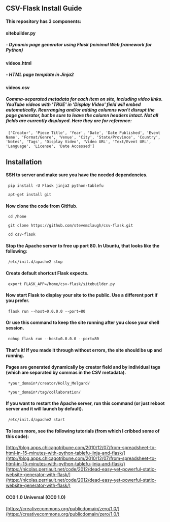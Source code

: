 ## CSV-Flask Install Guide


#### This repository has 3 components:

#### sitebuilder.py 
#####   - Dynamic page generator using Flask (minimal Web framework for Python)

#### videos.html
#####   - HTML page template in Jinja2

#### videos.csv 
##### Comma-separated metadata for each item on site, including video links. YouTube videos with 'TRUE' in 'Display Video' field will embed automatically. Rearranging and/or adding columns won't disrupt the page generator, but be sure to leave the column headers intact. Not all fields are currently displayed. Here they are for reference:

     ['Creator', 'Piece Title', 'Year', 'Date', 'Date Published', 'Event Name', 'Format/Genre', 'Venue', 'City', 'State/Province', 'Country', 'Notes', 'Tags', 'Display Video', 'Video URL', 'Text/Event URL', 'Language', 'License', 'Date Accessed']


## Installation


#### SSH to server and make sure you have the needed dependencies.

     pip install -U Flask jinja2 python-tablefu

     apt-get install git

#### Now clone the code from GitHub.

     cd /home

     git clone https://github.com/stevemclaugh/csv-flask.git

     cd csv-flask

#### Stop the Apache server to free up port 80. In Ubuntu, that looks like the following:

     /etc/init.d/apache2 stop

#### Create default shortcut Flask expects.

     export FLASK_APP=/home/csv-flask/sitebuilder.py

#### Now start Flask to display your site to the public. Use a different port if you prefer.

     flask run --host=0.0.0.0 --port=80

#### Or use this command to keep the site running after you close your shell session.

     nohup flask run --host=0.0.0.0 --port=80

#### That's it! If you made it through without errors, the site should be up and running.

#### Pages are generated dynamically by creator field and by individual tags (which are separated by commas in the CSV metadata).

     *your_domain*/creator/Holly_Melgard/

     *your_domain*/tag/collaboration/
     

#### If you want to restart the Apache server, run this command (or just reboot server and it will launch by default).

     /etc/init.d/apache2 start



#### 

#### To learn more, see the following tutorials (from which I cribbed some of this code):
[http://blog.apps.chicagotribune.com/2010/12/07/from-spreadsheet-to-html-in-15-minutes-with-python-tablefu-jinja-and-flask/](http://blog.apps.chicagotribune.com/2010/12/07/from-spreadsheet-to-html-in-15-minutes-with-python-tablefu-jinja-and-flask/)
[https://nicolas.perriault.net/code/2012/dead-easy-yet-powerful-static-website-generator-with-flask/](https://nicolas.perriault.net/code/2012/dead-easy-yet-powerful-static-website-generator-with-flask/)



#### CC0 1.0 Universal (CC0 1.0)
[https://creativecommons.org/publicdomain/zero/1.0/](https://creativecommons.org/publicdomain/zero/1.0/)


